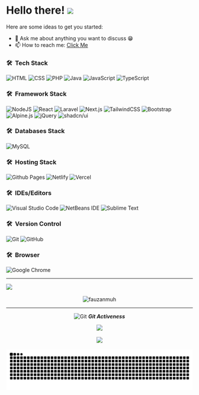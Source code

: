 # Hello there! <img src="https://raw.githubusercontent.com/MartinHeinz/MartinHeinz/master/wave.gif" width="35px">

Here are some ideas to get you started:

- 💬 Ask me about anything you want to discuss :grin:
- 📫 How to reach me: [Click Me](https://linktr.ee/fauzanmuh)

### 🛠 &nbsp;Tech Stack
![HTML](https://img.shields.io/badge/HTML-%23E34F26.svg?logo=html5&logoColor=white)
![CSS](https://img.shields.io/badge/CSS-1572B6?logo=css3&logoColor=fff)
![PHP](https://img.shields.io/badge/php-%23777BB4.svg?&logo=php&logoColor=white)
![Java](https://img.shields.io/badge/Java-%23ED8B00.svg?logo=openjdk&logoColor=white)
![JavaScript](https://img.shields.io/badge/JavaScript-F7DF1E?logo=javascript&logoColor=000)
![TypeScript](https://img.shields.io/badge/TypeScript-3178C6?logo=typescript&logoColor=fff)

### 🛠 &nbsp;Framework Stack
![NodeJS](https://img.shields.io/badge/Node.js-6DA55F?logo=node.js&logoColor=white)
![React](https://img.shields.io/badge/React-%2320232a.svg?logo=react&logoColor=%2361DAFB)
![Laravel](https://img.shields.io/badge/Laravel-%23FF2D20.svg?logo=laravel&logoColor=white)
![Next.js](https://img.shields.io/badge/Next.js-black?logo=next.js&logoColor=white)
![TailwindCSS](https://img.shields.io/badge/Tailwind%20CSS-%2338B2AC.svg?logo=tailwind-css&logoColor=white)
![Bootstrap](https://img.shields.io/badge/Bootstrap-7952B3?logo=bootstrap&logoColor=fff)
![Alpine.js](https://img.shields.io/badge/Alpine.js-8BC0D0?logo=alpinedotjs&logoColor=fff)
![jQuery](https://img.shields.io/badge/jQuery-0769AD?logo=jquery&logoColor=fff)
![shadcn/ui](https://img.shields.io/badge/shadcn%2Fui-000?logo=shadcnui&logoColor=fff)

### 🛠 &nbsp;Databases Stack
![MySQL](https://img.shields.io/badge/MySQL-4479A1?logo=mysql&logoColor=fff)

### 🛠 &nbsp;Hosting Stack
![Github Pages](https://img.shields.io/badge/github%20pages-121013?style=for-the-badge&logo=github&logoColor=white)
![Netlify](https://img.shields.io/badge/Netlify-%23000000.svg?logo=netlify&logoColor=#00C7B7)
![Vercel](https://img.shields.io/badge/Vercel-%23000000.svg?logo=vercel&logoColor=white)

### 🛠 &nbsp;IDEs/Editors
![Visual Studio Code](https://custom-icon-badges.demolab.com/badge/Visual%20Studio%20Code-0078d7.svg?logo=vsc&logoColor=white)
![NetBeans IDE](https://img.shields.io/badge/NetBeans%20IDE-1B6AC6.svg?logo=apache-netbeans-ide&logoColor=white)
![Sublime Text](https://img.shields.io/badge/Sublime%20Text-%23575757.svg?logo=sublime-text&logoColor=important)

### 🛠 &nbsp;Version Control
![Git](https://img.shields.io/badge/Git-F05032?logo=git&logoColor=fff)
![GitHub](https://img.shields.io/badge/GitHub-%23121011.svg?logo=github&logoColor=white)

### 🛠 &nbsp;Browser
![Google Chrome](https://img.shields.io/badge/Google%20Chrome-4285F4?logo=GoogleChrome&logoColor=white)

<hr>

<p align="start">
 <img src="https://komarev.com/ghpvc/?username=fauzanmuh&abbreviated=true&color=brightgreen" /></p>
 
<p align="center"><img src="https://github-readme-streak-stats.herokuapp.com/?user=fauzanmuh&theme=tokyonight&hide_border=false" alt="fauzanmuh"  /></p>

<hr>
<p align="center">
 <img src="https://media.giphy.com/media/W5eoZHPpUx9sapR0eu/giphy.gif" width="30px" alt="Git"/>&nbsp;<i><b>Git Activeness</b></i></p>

<p align="center">
<img src="https://github-readme-stats.vercel.app/api?username=fauzanmuh&theme=tokyonight&show_icons=true&hide_border=false&count_private=true"/></p>
<p align="center">
<img src="https://github-readme-stats.vercel.app/api/top-langs/?username=fauzanmuh&hide_progress=true" width="360px" /></p>

<img src="https://raw.githubusercontent.com/fauzanmuh/fauzanmuh/output/snake.svg" alt="Snake animation" />
